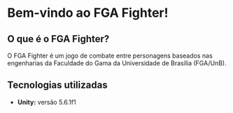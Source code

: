# Bem-vindo ao FGA Fighter!

## O que é o FGA Fighter?

O FGA Fighter é um jogo de combate entre personagens baseados nas engenharias da Faculdade do Gama da Universidade de Brasília (FGA/UnB).

## Tecnologias utilizadas

* **Unity:** versão 5.6.1f1
